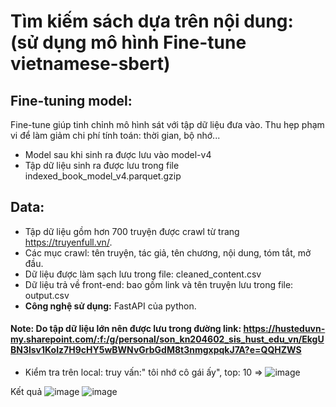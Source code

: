 
# Tìm kiếm sách dựa trên nội dung: (sử dụng mô hình Fine-tune vietnamese-sbert)

## Fine-tuning model:
Fine-tune giúp tinh chỉnh mô hình sát với tập dữ liệu đưa vào. Thu hẹp phạm vi để làm giảm chi phí tính toán: thời gian, bộ nhớ...
- Model sau khi sinh ra được lưu vào model-v4
- Tập dữ liệu sinh ra được lưu trong file indexed_book_model_v4.parquet.gzip 

## Data:
- Tập dữ liệu gồm hơn 700 truyện được crawl từ trang https://truyenfull.vn/.
- Các mục crawl: tên truyện, tác giả, tên chương, nội dung, tóm tắt, mở đầu.
- Dữ liệu được làm sạch lưu trong file: cleaned_content.csv
- Dữ liệu trả về front-end: bao gồm link và tên truyện lưu trong file: output.csv
- **Công nghệ sử dụng:** FastAPI của python.
#### Note: Do tập dữ liệu lớn nên được lưu trong đường link: https://husteduvn-my.sharepoint.com/:f:/g/personal/son_kn204602_sis_hust_edu_vn/EkgUBN3lsv1KoIz7H9cHY5wBWNvGrbGdM8t3nmgxpqkJ7A?e=QQHZWS  
- Kiểm tra trên local: truy vấn:" tôi nhớ cô gái ấy", top: 10 =>
![image](https://github.com/sonkn-soict/Book-search-KNS/assets/104115279/270f1c45-f96b-4b9d-813c-930a3b7db4e4)

Kết quả
![image](https://github.com/sonkn-soict/Book-search-KNS/assets/104115279/c3bf4cc8-72d8-4aac-83d8-81f10146e288)
![image](https://github.com/sonkn-soict/Book-search-KNS/assets/104115279/0b163034-1029-4509-96c8-6727e0743414)

